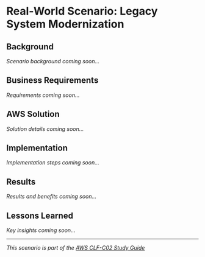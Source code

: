 # Real-World Scenario: Legacy System Modernization

## Background
*Scenario background coming soon...*

## Business Requirements
*Requirements coming soon...*

## AWS Solution
*Solution details coming soon...*

## Implementation
*Implementation steps coming soon...*

## Results
*Results and benefits coming soon...*

## Lessons Learned
*Key insights coming soon...*

---
*This scenario is part of the [AWS CLF-C02 Study Guide](../README.md)*
